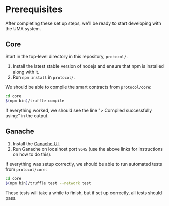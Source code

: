 # Prerequisites

After completing these set up steps, we'll be ready to start developing with the UMA system.

## Core

Start in the top-level directory in this repository, `protocol/`.

1. Install the latest stable version of nodejs and ensure that npm is installed along with it.
2. Run `npm install` in `protocol/`.

We should be able to compile the smart contracts from `protocol/core`:

```bash
cd core
$(npm bin)/truffle compile
```

If everything worked, we should see the line "> Compiled successfully using:" in the output.

## Ganache

1. Install the [Ganache UI](https://truffleframework.com/ganache).
2. Run Ganache on localhost port `9545` (use the above links for instructions on how to do this).

If everything was setup correctly, we should be able to run automated tests from `protocol/core`:

```bash
cd core
$(npm bin)/truffle test --network test
```

These tests will take a while to finish, but if set up correctly, all tests should pass.
